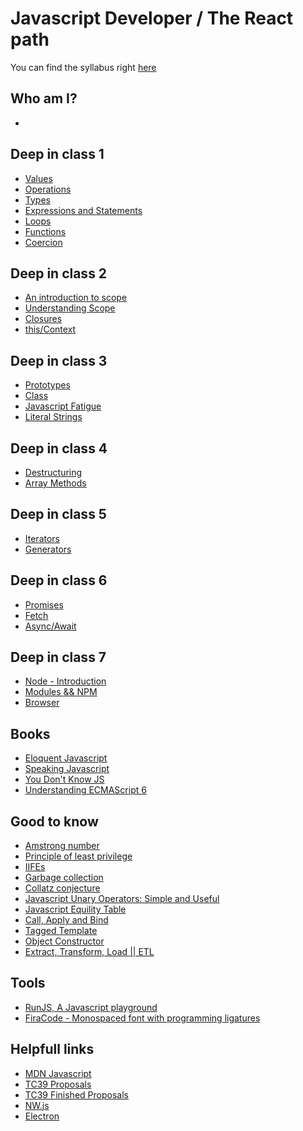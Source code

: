 # Javascript Developer / The React path

You can find the syllabus right [here](http://bit.ly/area51_jsdev_reactpath)

## Who am I?

- []()

## Deep in class 1

- [Values](https://2ality.com/2011/03/javascript-values-not-everything-is.html)
- [Operations](https://www.tutorialsteacher.com/javascript/javascript-operators)
- [Types](https://codeburst.io/javascript-essentials-types-data-structures-3ac039f9877b)
- [Expressions and Statements](https://2ality.com/2012/09/expressions-vs-statements.html)
- [Loops](https://www.w3schools.com/js/js_loop_for.asp)
- [Functions](https://codeburst.io/javascript-functions-understanding-the-basics-207dbf42ed99)
- [Coercion](https://hackernoon.com/understanding-js-coercion-ff5684475bfc)

## Deep in class 2

- [An introduction to scope](https://www.freecodecamp.org/news/an-introduction-to-scope-in-javascript-cbd957022652/)
- [Understanding Scope](https://scotch.io/tutorials/understanding-scope-in-javascript)
- [Closures](https://scotch.io/tutorials/understanding-javascript-closures-a-practical-approach)
- [this/Context](https://towardsdatascience.com/javascript-context-this-keyword-9a78a19d5786)

## Deep in class 3

- [Prototypes](https://medium.com/better-programming/prototypes-in-javascript-5bba2990e04b)
- [Class]()
- [Javascript Fatigue](https://dev.to/banesag/javascript-fatigue--bhh)
- [Literal Strings](https://medium.com/@paulrrdiaz/es6-strings-literals-tags-methods-and-rest-d17f6ab8b6f2)

## Deep in class 4

- [Destructuring]()
- [Array Methods]()

## Deep in class 5

- [Iterators]()
- [Generators]()

## Deep in class 6

- [Promises]()
- [Fetch]()
- [Async/Await]()

## Deep in class 7

- [Node - Introduction]()
- [Modules && NPM]()
- [Browser]()

## Books

- [Eloquent Javascript](https://eloquentjavascript.net/)
- [Speaking Javascript](http://speakingjs.com/es5/index.html)
- [You Don't Know JS](https://github.com/getify/You-Dont-Know-JS)
- [Understanding ECMAScript 6](https://leanpub.com/understandinges6/read)

## Good to know

- [Amstrong number](http://mathworld.wolfram.com/NarcissisticNumber.html)
- [Principle of least privilege](https://en.wikipedia.org/wiki/Principle_of_least_privilege)
- [IIFEs](https://medium.com/@vvkchandra/essential-javascript-mastering-immediately-invoked-function-expressions-67791338ddc6)
- [Garbage collection](https://medium.com/front-end-weekly/understanding-javascript-memory-management-using-garbage-collection-35ed4954a67f)
- [Collatz conjecture](https://en.wikipedia.org/wiki/Collatz_conjecture)
- [Javascript Unary Operators: Simple and Useful](https://scotch.io/tutorials/javascript-unary-operators-simple-and-useful#toc-bitwise-not-)
- [Javascript Equility Table](https://dorey.github.io/JavaScript-Equality-Table/)
- [Call, Apply and Bind](https://www.codementor.io/@niladrisekhardutta/how-to-call-apply-and-bind-in-javascript-8i1jca6jp)
- [Tagged Template](https://codeburst.io/javascript-es6-tagged-template-literals-a45c26e54761)
- [Object Constructor](https://www.w3schools.com/js/js_object_constructors.asp)
- [Extract, Transform, Load || ETL](https://en.wikipedia.org/wiki/Extract,_transform,_load)

## Tools

- [RunJS, A Javascript playground](https://github.com/lukehaas/RunJS)
- [FiraCode - Monospaced font with programming ligatures](https://github.com/tonsky/FiraCode)

## Helpfull links

- [MDN Javascript](https://developer.mozilla.org/es/docs/Web/JavaScript)
- [TC39 Proposals](https://github.com/tc39/proposals)
- [TC39 Finished Proposals](https://github.com/tc39/proposals/blob/master/finished-proposals.md)
- [NW.js](https://nwjs.io/)
- [Electron](https://www.electronjs.org/)
